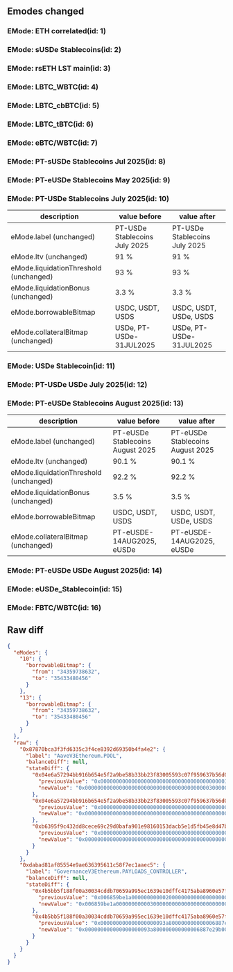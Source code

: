 ## Emodes changed

### EMode: ETH correlated(id: 1)



### EMode: sUSDe Stablecoins(id: 2)



### EMode: rsETH LST main(id: 3)



### EMode: LBTC_WBTC(id: 4)



### EMode: LBTC_cbBTC(id: 5)



### EMode: LBTC_tBTC(id: 6)



### EMode: eBTC/WBTC(id: 7)



### EMode: PT-sUSDe Stablecoins Jul 2025(id: 8)



### EMode: PT-eUSDe Stablecoins May 2025(id: 9)



### EMode: PT-USDe Stablecoins July 2025(id: 10)

| description | value before | value after |
| --- | --- | --- |
| eMode.label (unchanged) | PT-USDe Stablecoins July 2025 | PT-USDe Stablecoins July 2025 |
| eMode.ltv (unchanged) | 91 % | 91 % |
| eMode.liquidationThreshold (unchanged) | 93 % | 93 % |
| eMode.liquidationBonus (unchanged) | 3.3 % | 3.3 % |
| eMode.borrowableBitmap | USDC, USDT, USDS | USDC, USDT, USDe, USDS |
| eMode.collateralBitmap (unchanged) | USDe, PT-USDe-31JUL2025 | USDe, PT-USDe-31JUL2025 |


### EMode: USDe Stablecoin(id: 11)



### EMode: PT-USDe USDe July 2025(id: 12)



### EMode: PT-eUSDe Stablecoins August 2025(id: 13)

| description | value before | value after |
| --- | --- | --- |
| eMode.label (unchanged) | PT-eUSDe Stablecoins August 2025 | PT-eUSDe Stablecoins August 2025 |
| eMode.ltv (unchanged) | 90.1 % | 90.1 % |
| eMode.liquidationThreshold (unchanged) | 92.2 % | 92.2 % |
| eMode.liquidationBonus (unchanged) | 3.5 % | 3.5 % |
| eMode.borrowableBitmap | USDC, USDT, USDS | USDC, USDT, USDe, USDS |
| eMode.collateralBitmap (unchanged) | PT-eUSDE-14AUG2025, eUSDe | PT-eUSDE-14AUG2025, eUSDe |


### EMode: PT-eUSDe USDe August 2025(id: 14)



### EMode: eUSDe_Stablecoin(id: 15)



### EMode: FBTC/WBTC(id: 16)



## Raw diff

```json
{
  "eModes": {
    "10": {
      "borrowableBitmap": {
        "from": "34359738632",
        "to": "35433480456"
      }
    },
    "13": {
      "borrowableBitmap": {
        "from": "34359738632",
        "to": "35433480456"
      }
    }
  },
  "raw": {
    "0x87870bca3f3fd6335c3f4ce8392d69350b4fa4e2": {
      "label": "AaveV3Ethereum.POOL",
      "balanceDiff": null,
      "stateDiff": {
        "0x04e6a57294bb916b654e5f2a9be58b33bb23f83005593c07f959637b56d00d6f": {
          "previousValue": "0x0000000000000000000000000000000000000000300000000000286e24042332",
          "newValue": "0x0000000000000000000000000000000000000000300000000000286e24042332"
        },
        "0x04e6a57294bb916b654e5f2a9be58b33bb23f83005593c07f959637b56d00d71": {
          "previousValue": "0x0000000000000000000000000000000000000000000000000000000800000108",
          "newValue": "0x0000000000000000000000000000000000000000000000000000000840000108"
        },
        "0xb6395f9c432dd8cece69c29d0bafa901e98160153dacb5e1d5fb45e8d47ba1d8": {
          "previousValue": "0x0000000000000000000000000000000000000000000000000000000800000108",
          "newValue": "0x0000000000000000000000000000000000000000000000000000000840000108"
        }
      }
    },
    "0xdabad81af85554e9ae636395611c58f7ec1aaec5": {
      "label": "GovernanceV3Ethereum.PAYLOADS_CONTROLLER",
      "balanceDiff": null,
      "stateDiff": {
        "0x4b5bb5f188f00a30034cddb70659a995ec1639e10dffc4175aba8960e57f09e1": {
          "previousValue": "0x006859be1a000000000002000000000000000000000000000000000000000000",
          "newValue": "0x006859be1a000000000003000000000000000000000000000000000000000000"
        },
        "0x4b5bb5f188f00a30034cddb70659a995ec1639e10dffc4175aba8960e57f09e2": {
          "previousValue": "0x000000000000000000093a800000000000006887e29b00000000000000000000",
          "newValue": "0x000000000000000000093a800000000000006887e29b0000000000006859be1b"
        }
      }
    }
  }
}
```